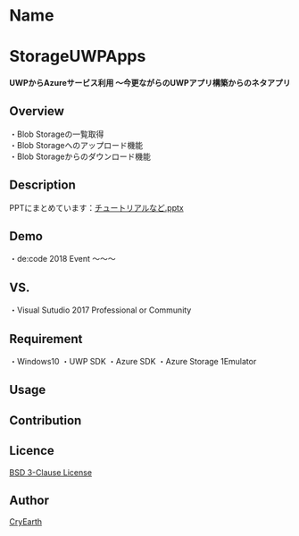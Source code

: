 Name
====

# StorageUWPApps
#### UWPからAzureサービス利用 ～今更ながらのUWPアプリ構築からのネタアプリ

## Overview
・Blob Storageの一覧取得<br/>
・Blob Storageへのアップロード機能<br/>
・Blob Storageからのダウンロード機能

## Description
PPTにまとめています：[チュートリアルなど.pptx](https://github.com/CryEarth/StorageUWPApps/blob/master/%E3%83%81%E3%83%A5%E3%83%BC%E3%83%88%E3%83%AA%E3%82%A2%E3%83%AB%E3%81%AA%E3%81%A9.pptx)
## Demo
・de:code 2018 Event ～～～

## VS. 
・Visual Sutudio 2017 Professional or Community

## Requirement
・Windows10
・UWP SDK
・Azure SDK
・Azure Storage 1Emulator

## Usage

## Contribution

## Licence

[BSD 3-Clause License](https://github.com/CryEarth/StorageUWPApps/blob/master/LICENSE)

## Author

[CryEarth](https://github.com/CryEarth)
